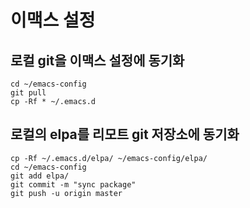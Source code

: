 # 이맥스 설정

## 로컬 git을 이맥스 설정에 동기화
```
cd ~/emacs-config
git pull
cp -Rf * ~/.emacs.d
```

## 로컬의 elpa를 리모트 git 저장소에 동기화
```
cp -Rf ~/.emacs.d/elpa/ ~/emacs-config/elpa/
cd ~/emacs-config
git add elpa/
git commit -m "sync package"
git push -u origin master
```


